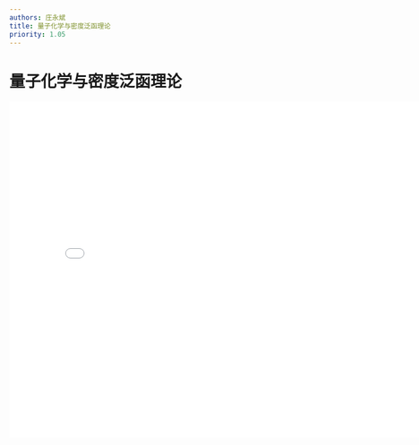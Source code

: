 ```yaml
---
authors: 庄永斌
title: 量子化学与密度泛函理论
priority: 1.05
---
```


# 量子化学与密度泛函理论

<iframe src="//player.bilibili.com/player.html?aid=542182617&bvid=BV1wi4y1E7gp&cid=237838006&page=1" scrolling="no" border="0" frameborder="no" framespacing="0" allowfullscreen="true" height="600" width="800"> </iframe>
